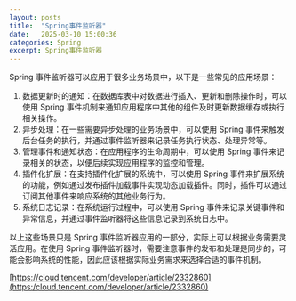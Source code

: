 ```yaml
---
layout: posts
title:  "Spring事件监听器"
date:   2025-03-10 15:00:36
categories: Spring
excerpt: Spring事件监听器
---
```

Spring 事件监听器可以应用于很多业务场景中，以下是一些常见的应用场景：

1. 数据更新时的通知：在数据库表中对数据进行插入、更新和删除操作时，可以使用 Spring 事件机制来通知应用程序中其他的组件及时更新数据缓存或执行相关操作。
2. 异步处理：在一些需要异步处理的业务场景中，可以使用 Spring 事件来触发后台任务的执行，并通过事件监听器来记录任务执行状态、处理异常等。
3. 管理事件和通知状态：在应用程序的生命周期中，可以使用 Spring 事件来记录相关的状态，以便后续实现应用程序的监控和管理。
4. 插件化扩展：在支持插件化扩展的系统中，可以使用 Spring 事件来扩展系统的功能，例如通过发布插件加载事件实现动态加载插件。同时，插件可以通过订阅其他事件来响应系统的其他业务行为。
5. 系统日志记录：在系统运行过程中，可以使用 Spring 事件来记录关键事件和异常信息，并通过事件监听器将这些信息记录到系统日志中。

以上这些场景只是 Spring 事件监听器应用的一部分，实际上可以根据业务需要灵活应用。在使用 Spring 事件监听器时，需要注意事件的发布和处理是同步的，可能会影响系统的性能，因此应该根据实际业务需求来选择合适的事件机制。



[https://cloud.tencent.com/developer/article/2332860](https:/cloud.tencent.com/developer/article/2332860)